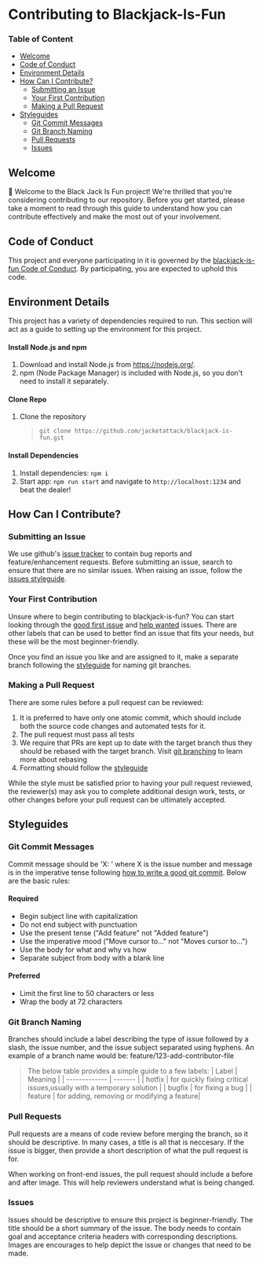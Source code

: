 # Contributing to Blackjack-Is-Fun

### Table of Content

-   [Welcome](#welcome)
-   [Code of Conduct](#code-of-conduct)
-   [Environment Details](#environment-details)
-   [How Can I Contribute?](#how-can-i-contribute)
    -   [Submitting an Issue](#submitting-an-issue)
    -   [Your First Contribution](#your-first-contribution)
    -   [Making a Pull Request](#making-a-pull-request)
-   [Styleguides](#styleguides)
    -   [Git Commit Messages](#git-commit-messages)
    -   [Git Branch Naming](#git-branch-naming)
    -   [Pull Requests](#pull-requests)
    -   [Issues](#issues)

## Welcome

🎉 Welcome to the Black Jack Is Fun project! We're thrilled that you're considering contributing to our repository. Before you get started, please take a moment to read through this guide to understand how you can contribute effectively and make the most out of your involvement.

## Code of Conduct

This project and everyone participating in it is governed by the
[blackjack-is-fun Code of Conduct](/CODE_OF_CONDUCT.md).
By participating, you are expected to uphold this code.

## Environment Details

This project has a variety of dependencies required to run. This section will act as a guide to setting up the environment for this project.

#### Install Node.js and npm

1. Download and install Node.js from https://nodejs.org/.
2. npm (Node Package Manager) is included with Node.js, so you don't need to install it separately.

#### Clone Repo

1. Clone the repository
    > `git clone https://github.com/jacketattack/blackjack-is-fun.git`

#### Install Dependencies

1. Install dependencies: `npm i`
2. Start app: `npm run start` and navigate to `http://localhost:1234` and beat the dealer!

## How Can I Contribute?

### Submitting an Issue

We use github's [issue tracker](https://github.com/jacketattack/blackjack-is-fun/issues) to contain bug reports and feature/enhancement requests. Before submitting an issue, search to ensure that there are no similar issues. When raising an issue, follow the [issues styleguide](#issues).

### Your First Contribution

Unsure where to begin contributing to blackjack-is-fun? You can start looking through the [good first issue](https://github.com/jacketattack/blackjack-is-fun/issues?q=is%3Aissue+is%3Aopen+label%3A%22good+first+issue%22) and [help wanted](https://github.com/jacketattack/blackjack-is-fun/issues?q=is%3Aopen+is%3Aissue+label%3A%22help+wanted%22) issues. There are other labels that can be used to better find an issue that fits your needs, but these will be the most beginner-friendly.

Once you find an issue you like and are assigned to it, make a separate branch following the [styleguide](#git-branch-naming) for naming git branches.

### Making a Pull Request

There are some rules before a pull request can be reviewed:

1. It is preferred to have only one atomic commit, which should include both the source code changes and automated tests for it.
2. The pull request must pass all tests
3. We require that PRs are kept up to date with the target branch thus they should be rebased with the target branch. Visit [git branching](https://git-scm.com/book/en/v2/Git-Branching-Rebasing) to learn more about rebasing
4. Formatting should follow the [styleguide](#pull-requests)

While the style must be satisfied prior to having your pull request reviewed, the reviewer(s) may ask you to complete additional design work, tests, or other changes before your pull request can be ultimately accepted.

## Styleguides

### Git Commit Messages

Commit message should be 'X: ' where X is the issue number and message is in the imperative tense following [how to write a good git commit](https://cbea.ms/git-commit). Below are the basic rules:

#### Required

-   Begin subject line with capitalization
-   Do not end subject with punctuation
-   Use the present tense ("Add feature" not "Added feature")
-   Use the imperative mood ("Move cursor to..." not "Moves cursor to...")
-   Use the body for what and why vs how
-   Separate subject from body with a blank line

#### Preferred

-   Limit the first line to 50 characters or less
-   Wrap the body at 72 characters

### Git Branch Naming

Branches should include a label describing the type of issue followed by a slash, the issue number, and the issue subject separated using hyphens. An example of a branch name would be: feature/123-add-contributor-file

> The below table provides a simple guide to a few labels:
> | Label | Meaning |
> | ------------- | ------- |
> | hotfix | for quickly fixing critical issues,usually with a temporary solution |
> | bugfix | for fixing a bug |
> | feature | for adding, removing or modifying a feature|

### Pull Requests

Pull requests are a means of code review before merging the branch, so it should be descriptive. In many cases, a title is all that is neccesary. If the issue is bigger, then provide a short description of what the pull request is for.

When working on front-end issues, the pull request should include a before and after image. This will help reviewers understand what is being changed.

### Issues

Issues should be descriptive to ensure this project is beginner-friendly. The title should be a short summary of the issue. The body needs to contain goal and acceptance criteria headers with corresponding descriptions. Images are encourages to help depict the issue or changes that need to be made.
